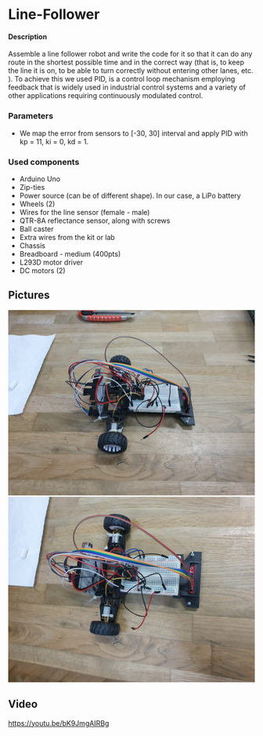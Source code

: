 # Line-Follower

#### Description
Assemble a line follower robot and write the code for it so that it can do any route in the shortest possible time and in the correct way (that is, to keep the line it is on, to be able to turn correctly without entering other lanes, etc. ).
To achieve this we used PID, is a control loop mechanism employing feedback that is widely used in industrial control systems and a variety of other applications requiring continuously modulated control.

### Parameters
- We map the error from sensors to [-30, 30] interval and apply PID with kp = 11, ki = 0, kd = 1.
 
### Used components
<ul>
  <li> Arduino Uno
  <li> Zip-ties
  <li> Power source (can be of different shape). In our case, a LiPo battery
  <li> Wheels (2)
  <li> Wires for the line sensor (female - male)
  <li> QTR-8A reflectance sensor, along with screws
  <li> Ball caster
  <li> Extra wires from the kit or lab
  <li> Chassis
  <li> Breadboard - medium (400pts)
  <li> L293D motor driver
  <li> DC motors (2)
</ul>  


## Pictures
![Project](assets/LineFollowerPhoto1.jpeg)
![Project](assets/LineFollowerPhoto2.jpeg)


## Video 
https://youtu.be/bK9JmgAIRBg
